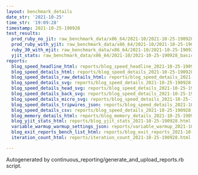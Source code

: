 ```yaml
---
layout: benchmark_details
date_str: '2021-10-25'
time_str: '19:09:28'
timestamp: 2021-10-25-190928
test_results:
  prod_ruby_no_jit: raw_benchmark_data/x86_64/2021-10/2021-10-25-190928_basic_benchmark_prod_ruby_no_jit.json
  prod_ruby_with_yjit: raw_benchmark_data/x86_64/2021-10/2021-10-25-190928_basic_benchmark_prod_ruby_with_yjit.json
  ruby_30_with_mjit: raw_benchmark_data/x86_64/2021-10/2021-10-25-190928_basic_benchmark_ruby_30_with_mjit.json
  yjit_stats: raw_benchmark_data/x86_64/2021-10/2021-10-25-190928_basic_benchmark_yjit_stats.json
reports:
  blog_speed_headline_html: reports/blog_speed_headline_2021-10-25-190928.html
  blog_speed_details_html: reports/blog_speed_details_2021-10-25-190928.html
  blog_speed_details_raw_details_html: reports/blog_speed_details_2021-10-25-190928.raw_details.html
  blog_speed_details_svg: reports/blog_speed_details_2021-10-25-190928.svg
  blog_speed_details_head_svg: reports/blog_speed_details_2021-10-25-190928.head.svg
  blog_speed_details_back_svg: reports/blog_speed_details_2021-10-25-190928.back.svg
  blog_speed_details_micro_svg: reports/blog_speed_details_2021-10-25-190928.micro.svg
  blog_speed_details_tripwires_json: reports/blog_speed_details_2021-10-25-190928.tripwires.json
  blog_speed_details_csv: reports/blog_speed_details_2021-10-25-190928.csv
  blog_memory_details_html: reports/blog_memory_details_2021-10-25-190928.html
  blog_yjit_stats_html: reports/blog_yjit_stats_2021-10-25-190928.html
  variable_warmup_warmup_settings_json: reports/variable_warmup_2021-10-25-190928.warmup_settings.json
  blog_exit_reports_bench_list_html: reports/blog_exit_reports_2021-10-25-190928.bench_list.html
  iteration_count_html: reports/iteration_count_2021-10-25-190928.html

---
```

Autogenerated by continuous_reporting/generate_and_upload_reports.rb script.
